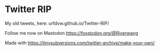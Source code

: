 # Twitter RIP
My old tweets, here: urfdvw.github.io/Twitter-RIP/

Follow me now on Mastodon https://fosstodon.org/@Riverwang

Made with https://tinysubversions.com/twitter-archive/make-your-own/
